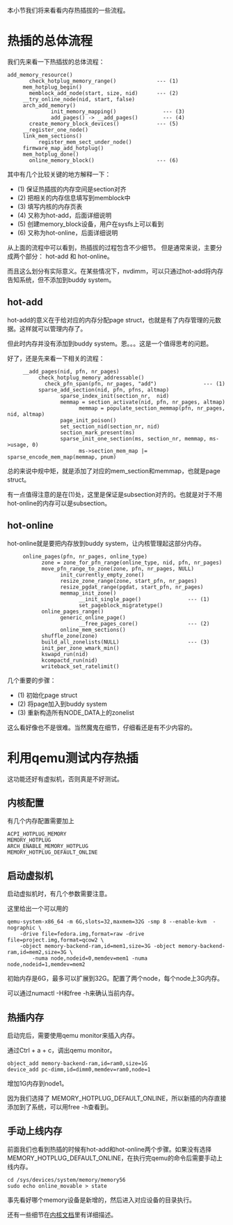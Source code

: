 本小节我们将来看看内存热插拔的一些流程。

# 热插的总体流程

我们先来看一下热插拔的总体流程：

```
add_memory_resource()
	   check_hotplug_memory_range()             --- (1)
     mem_hotplug_begin()
	   memblock_add_node(start, size, nid)      --- (2)
     __try_online_node(nid, start, false)
     arch_add_memory()
		      init_memory_mapping()               --- (3)
		      add_pages() -> __add_pages()        --- (4)
	   create_memory_block_devices()            --- (5)
     __register_one_node()
     link_mem_sections()
          register_mem_sect_under_node()
     firmware_map_add_hotplug()
     mem_hotplug_done()
	   online_memory_block()                    --- (6)
```

其中有几个比较关键的地方解释一下：

* (1) 保证热插拔的内存空间是section对齐
* (2) 把相关的内存信息填写到memblock中
* (3) 填写内核的内存页表
* (4) 又称为hot-add，后面详细说明
* (5) 创建memory_block设备，用户在sysfs上可以看到
* (6) 又称为hot-online，后面详细说明

从上面的流程中可以看到，热插拔的过程包含不少细节。
但是通常来说，主要分成两个部分： hot-add 和 hot-online。

而且这么划分有实际意义。在某些情况下，nvdimm，可以只通过hot-add将内存告知系统，但不添加到buddy system。

## hot-add

hot-add的意义在于给对应的内存分配page struct，也就是有了内存管理的元数据。这样就可以管理内存了。

但此时内存并没有添加到buddy system。恩。。。这是一个值得思考的问题。

好了，还是先来看一下相关的流程：

```
     __add_pages(nid, pfn, nr_pages)
          check_hotplug_memory_addressable()
	        check_pfn_span(pfn, nr_pages, "add")               --- (1)
          sparse_add_section(nid, pfn, pfns, altmap)
                 sparse_index_init(section_nr,  nid)
                 memmap = section_activate(nid, pfn, nr_pages, altmap)
                       memmap = populate_section_memmap(pfn, nr_pages, nid, altmap)
                 page_init_poison()
                 set_section_nid(section_nr, nid)
                 section_mark_present(ms)
                 sparse_init_one_section(ms, section_nr, memmap, ms->usage, 0)
                       ms->section_mem_map |= sparse_encode_mem_map(memmap, pnum)
```

总的来说中规中矩，就是添加了对应的mem_section和memmap，也就是page struct。

有一点值得注意的是在(1)处，这里是保证是subsection对齐的。也就是对于不用hot-online的内存可以是subsection。

## hot-online

hot-online就是要把内存放到buddy system，让内核管理起这部分内存。

```
     online_pages(pfn, nr_pages, online_type)
           zone = zone_for_pfn_range(online_type, nid, pfn, nr_pages)
           move_pfn_range_to_zone(zone, pfn, nr_pages, NULL)
                 init_currently_empty_zone()
                 resize_zone_range(zone, start_pfn, nr_pages)
                 resize_pgdat_range(pgdat, start_pfn, nr_pages)
                 memmap_init_zone()
                       __init_single_page()               --- (1)
                       set_pageblock_migratetype()
           online_pages_range()
                 generic_online_page()
                       __free_pages_core()                --- (2)
                 online_mem_sections()
           shuffle_zone(zone)
           build_all_zonelists(NULL)                      --- (3)
           init_per_zone_wmark_min()
           kswapd_run(nid)
           kcompactd_run(nid)
           writeback_set_ratelimit()
```

几个重要的步骤：

* (1) 初始化page struct
* (2) 将page加入到buddy system
* (3) 重新构造所有NODE_DATA上的zonelist

这么看好像也不是很难。当然魔鬼在细节，仔细看还是有不少内容的。

# 利用qemu测试内存热插

这功能还好有虚拟机，否则真是不好测试。

## 内核配置

有几个内存配置需要加上

```
ACPI_HOTPLUG_MEMORY
MEMORY_HOTPLUG
ARCH_ENABLE_MEMORY_HOTPLUG
MEMORY_HOTPLUG_DEFAULT_ONLINE
```

## 启动虚拟机

启动虚拟机时，有几个参数需要注意。

这里给出一个可以用的

```
qemu-system-x86_64 -m 6G,slots=32,maxmem=32G -smp 8 --enable-kvm  -nographic \
	-drive file=fedora.img,format=raw -drive file=project.img,format=qcow2 \ 
	-object memory-backend-ram,id=mem1,size=3G -object memory-backend-ram,id=mem2,size=3G \
        -numa node,nodeid=0,memdev=mem1 -numa node,nodeid=1,memdev=mem2
```

初始内存是6G，最多可以扩展到32G。配置了两个node，每个node上3G内存。

可以通过numactl -H和free -h来确认当前内存。

## 热插内存

启动完后，需要使用qemu monitor来插入内存。

通过Ctrl + a + c，调出qemu monitor。


```
object_add memory-backend-ram,id=ram0,size=1G
device_add pc-dimm,id=dimm0,memdev=ram0,node=1
```

增加1G内存到node1。

因为我们选择了 MEMORY_HOTPLUG_DEFAULT_ONLINE，所以新插的内存直接添加到了系统，可以用free -h查看到。

## 手动上线内存

前面我们也看到热插的时候有hot-add和hot-online两个步骤。如果没有选择MEMORY_HOTPLUG_DEFAULT_ONLINE，在执行完qemu的命令后需要手动上线内存。

```
cd /sys/devices/system/memory/memory56
sudo echo online_movable > state
```

事先看好哪个memory设备是新增的，然后进入对应设备的目录执行。

还有一些细节在[内核文档][1]里有详细描述。

[1]: https://git.kernel.org/pub/scm/linux/kernel/git/torvalds/linux.git/tree/Documentation/admin-guide/mm/memory-hotplug.rst
